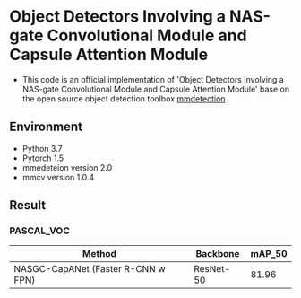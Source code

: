 # Object Detectors Involving a NAS-gate Convolutional Module and Capsule Attention Module

- This code is an official implementation of 'Object Detectors Involving a NAS-gate Convolutional Module and Capsule Attention Module' base on the open source object detection toolbox [mmdetection](https://github.com/open-mmlab/mmdetection)

## Environment
-  Python 3.7
-  Pytorch 1.5
-  mmedeteion version 2.0
-  mmcv version 1.0.4

## Result
### PASCAL_VOC

|**Method**| **Backbone** | **mAP_50**|
|----------|--------------|-----------|
|NASGC-CapANet (Faster R-CNN w FPN)| ResNet-50 | 81.96|
